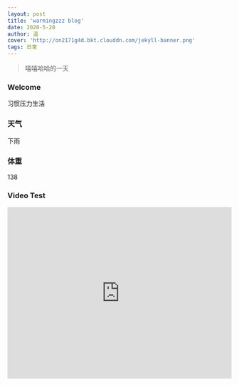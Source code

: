 ```yaml
---
layout: post
title: 'warmingzzz blog'
date: 2020-5-20
author: 温
cover: 'http://on2171g4d.bkt.clouddn.com/jekyll-banner.png'
tags: 日常
---
```


> 嘻嘻哈哈的一天

### Welcome

习惯压力生活

### 天气

下雨

### 体重

138

### Video Test

<iframe type="text/html" width="100%" height="385" src="https://www.bilibili.com/video/BV13i4y147ic" frameborder="0"></iframe>